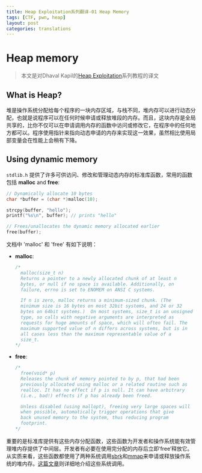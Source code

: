 ```yaml
---
title: Heap Exploitation系列翻译-01 Heap Memory
tags: [CTF, pwn, heap]
layout: post
categories: translations
---
```



# Heap memory

> 本文是对Dhaval Kapil的[Heap Exploitation](https://heap-exploitation.dhavalkapil.com/)系列教程的译文

## What is Heap?

堆是操作系统分配给每个程序的一块内存区域，与栈不同，堆内存可以进行动态分配，也就是说程序可以在任何时候申请或释放堆段的内存。而且，这块内存是全局共享的，比你不仅可以在申请调用内存的函数中访问或修改它，在程序中的任何地方都可以。程序使用指针来指向动态申请的内存来实现这一效果，虽然相比使用局部变量会在性能上会稍有下降。

## Using dynamic memory

`stdlib.h` 提供了许多可供访问、修改和管理动态内存的标准库函数，常用的函数包括
 **malloc** and **free**:

```c
// Dynamically allocate 10 bytes
char *buffer = (char *)malloc(10);

strcpy(buffer, "hello");
printf("%s\n", buffer); // prints "hello"

// Frees/unallocates the dynamic memory allocated earlier
free(buffer);
```

文档中 'malloc' 和 'free' 有如下说明：

* **malloc**:

  ```c
  /*
    malloc(size_t n)
    Returns a pointer to a newly allocated chunk of at least n
    bytes, or null if no space is available. Additionally, on
    failure, errno is set to ENOMEM on ANSI C systems.

    If n is zero, malloc returns a minimum-sized chunk. (The
    minimum size is 16 bytes on most 32bit systems, and 24 or 32
    bytes on 64bit systems.)  On most systems, size_t is an unsigned
    type, so calls with negative arguments are interpreted as
    requests for huge amounts of space, which will often fail. The
    maximum supported value of n differs across systems, but is in
    all cases less than the maximum representable value of a
    size_t.
  */
  ```

* **free**:

  ```c
  /*
    free(void* p)
    Releases the chunk of memory pointed to by p, that had been
    previously allocated using malloc or a related routine such as
    realloc. It has no effect if p is null. It can have arbitrary
    (i.e., bad!) effects if p has already been freed.

    Unless disabled (using mallopt), freeing very large spaces will
    when possible, automatically trigger operations that give
    back unused memory to the system, thus reducing program
    footprint.
  */
  ```

重要的是标准库提供有这些内存分配函数，这些函数为开发者和操作系统能有效管理堆内存提供了中间层。开发者有必要在使用完分配的内存后立即‘free’释放它。从实质来看，这些函数都使用了两种系统调用[sbrk](http://man7.org/linux/man-pages/man2/sbrk.2.html)和[mmap](http://man7.org/linux/man-pages/man2/mmap.2.html)来申请或释放操作系统的堆内存。[这篇文章](https://sploitfun.wordpress.com/2015/02/11/syscalls-used-by-malloc/)则详细地介绍这些系统调用。
